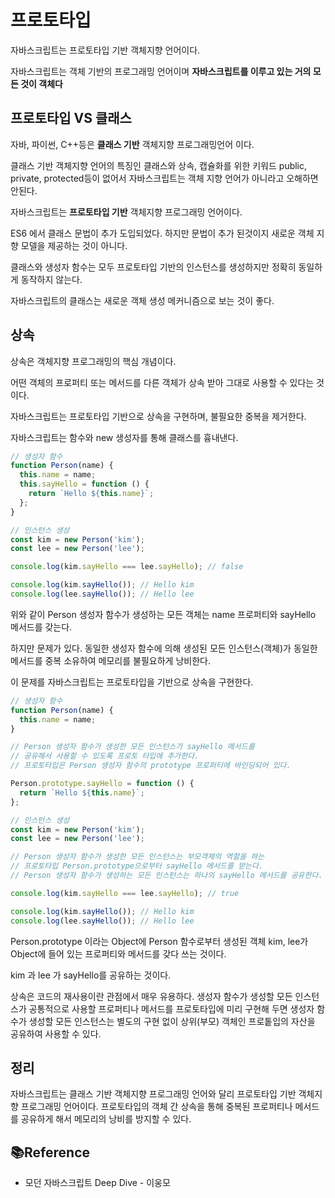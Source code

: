 # 프로토타입

자바스크립트는 프로토타입 기반 객체지향 언어이다.

자바스크립트는 객체 기반의 프로그래밍 언어이며 **자바스크립트를 이루고 있는 거의 모든 것이 객체다**

## 프로토타입 VS 클래스

자바, 파이썬, C++등은 **클래스 기반** 객체지향 프로그래밍언어 이다.

클래스 기반 객체지향 언어의 특징인 클래스와 상속, 캡슐화를 위한 키워드 public, private, protected등이 없어서
자바스크립트는 객체 지향 언어가 아니라고 오해하면 안된다.

자바스크립트는 **프로토타입 기반** 객체지향 프로그래밍 언어이다.

ES6 에서 클래스 문법이 추가 도입되었다. 하지만 문법이 추가 된것이지 새로운 객체 지향 모델을 제공하는 것이 아니다.

클래스와 생성자 함수는 모두 프로토타입 기반의 인스턴스를 생성하지만 정확히 동일하게 동작하지 않는다.

자바스크립트의 클래스는 새로운 객체 생성 메커니즘으로 보는 것이 좋다.

## 상속

상속은 객체지향 프로그래밍의 핵심 개념이다.

어떤 객체의 프로퍼티 또는 메서드를 다른 객체가 상속 받아 그대로 사용할 수 있다는 것이다.

자바스크립트는 프로토타입 기반으로 상속을 구현하며, 불필요한 중복을 제거한다.

자바스크립트는 함수와 new 생성자를 통해 클래스를 흉내낸다.

```js
// 생성자 함수
function Person(name) {
  this.name = name;
  this.sayHello = function () {
    return `Hello ${this.name}`;
  };
}

// 인스턴스 생성
const kim = new Person('kim');
const lee = new Person('lee');

console.log(kim.sayHello === lee.sayHello); // false

console.log(kim.sayHello()); // Hello kim
console.log(lee.sayHello()); // Hello lee
```

위와 같이 Person 생성자 함수가 생성하는 모든 객체는 name 프로퍼티와 sayHello 메서드를 갖는다.

하지만 문제가 있다. 동일한 생성자 함수에 의해 생성된 모든 인스턴스(객체)가 동일한 메서드를 중복
소유하여 메모리를 불필요하게 낭비한다.

이 문제를 자바스크립트는 프로토타입을 기반으로 상속을 구현한다.

```js
// 생성자 함수
function Person(name) {
  this.name = name;
}

// Person 생성자 함수가 생성한 모든 인스턴스가 sayHello 메서드를
// 공유해서 사용할 수 있도록 프로토 타입에 추가한다.
// 프로토타입은 Person 생성자 함수의 prototype 프로퍼티에 바인딩되어 있다.

Person.prototype.sayHello = function () {
  return `Hello ${this.name}`;
};

// 인스턴스 생성
const kim = new Person('kim');
const lee = new Person('lee');

// Person 생성자 함수가 생성한 모든 인스턴스는 부모객체의 역할을 하는
// 프로토타입 Person.prototype으로부터 sayHello 메서드를 받는다.
// Person 생성자 함수가 생성하는 모든 인스턴스는 하나의 sayHello 메서드를 공유한다.

console.log(kim.sayHello === lee.sayHello); // true

console.log(kim.sayHello()); // Hello kim
console.log(lee.sayHello()); // Hello lee
```

Person.prototype 이라는 Object에 Person 함수로부터 생성된 객체 kim, lee가
Object에 들어 있는 프로퍼티와 메서드를 갖다 쓰는 것이다.

kim 과 lee 가 sayHello를 공유하는 것이다.

상속은 코드의 재사용이란 관점에서 매우 유용하다. 생성자 함수가 생성할 모든 인스턴스가
공통적으로 사용할 프로퍼티나 메서드를 프로토타입에 미리 구현해 두면 생성자 함수가 생성할 모든 인스턴스는 별도의 구현 없이 상위(부모) 객체인 프로톹입의 자산을 공유하여 사용할 수 있다.

## 정리

자바스크립트는 클래스 기반 객체지향 프로그래밍 언어와 달리 프로토타입 기반 객체지향 프로그래밍 언어이다. 프로토타입의 객체 간 상속을 통해 중복된 프로퍼티나 메서드를 공유하게 해서 메모리의 낭비를 방지할 수 있다.

## 📚Reference

- 모던 자바스크립트 Deep Dive - 이웅모
